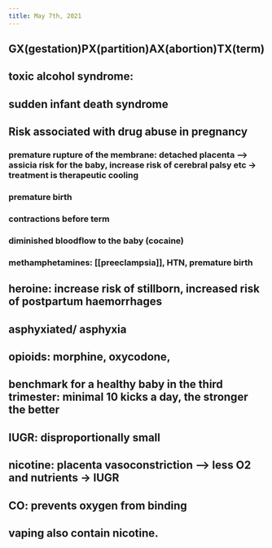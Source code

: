 ```yaml
---
title: May 7th, 2021
---
```


## GX(gestation)PX(partition)AX(abortion)TX(term)
## toxic alcohol syndrome:
## sudden infant death syndrome
## Risk associated with drug abuse in pregnancy
### premature rupture of the membrane: detached placenta --> assicia risk for the baby, increase risk of cerebral palsy etc  -> treatment is therapeutic cooling
### premature birth
### contractions before term
### diminished bloodflow to the baby (cocaine)
### methamphetamines: [[preeclampsia]], HTN, premature birth
## heroine: increase risk of stillborn, increased risk of postpartum haemorrhages
## asphyxiated/ asphyxia
## opioids: morphine, oxycodone,
## benchmark for a healthy baby in the third trimester: minimal 10 kicks a day, the stronger the better
## IUGR: disproportionally small
## nicotine: placenta vasoconstriction --> less O2 and nutrients -> IUGR
## CO: prevents oxygen from binding
## vaping also contain nicotine.
